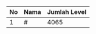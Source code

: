 | No | Nama            | Jumlah Level |
|----|-----------------|--------------|
| 1  | #    |    4065        |
